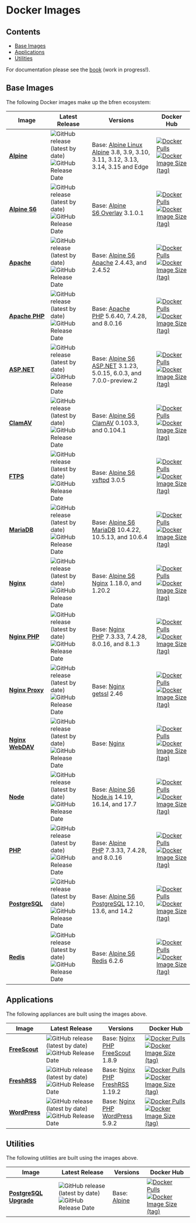 # Docker Images

## Contents

- [Base Images](#base-images)
- [Applications](#applications)
- [Utilities](#utilities)

For documentation please see the [book](https://docs.bfren.dev/docker/) (work in progress!).

## Base Images

The following Docker images make up the bfren ecosystem:

| Image                                                             | Latest Release                                                                                                                                                                                                                  | Versions                                                                                                                                                        | Docker Hub                                                                                                                                                                                                                                                                                      |
|------------------------------------------------------------------ | ------------------------------------------------------------------------------------------------------------------------------------------------------------------------------------------------------------------------------- | --------------------------------------------------------------------------------------------------------------------------------------------------------------- | ----------------------------------------------------------------------------------------------------------------------------------------------------------------------------------------------------------------------------------------------------------------------------------------------- |
| [**Alpine**](https://github.com/bfren/docker-alpine)              | ![GitHub release (latest by date)](https://img.shields.io/github/v/release/bfren/docker-alpine?label=version)<br/>![GitHub Release Date](https://img.shields.io/github/release-date/bfren/docker-alpine?label=date)             | Base: [Alpine Linux](https://github.com/alpinelinux/docker-alpine)<br/>[Alpine](https://alpinelinux.org/) 3.8, 3.9, 3.10, 3.11, 3.12, 3.13, 3.14, 3.15 and Edge | [![Docker Pulls](https://img.shields.io/docker/pulls/bfren/alpine?label=pulls)](https://hub.docker.com/r/bfren/alpine)<br/>[![Docker Image Size (tag)](https://img.shields.io/docker/image-size/bfren/alpine/latest?label=size)](https://hub.docker.com/r/bfren/alpine)                         |
| [**Alpine S6**](https://github.com/bfren/docker-alpine-s6)        | ![GitHub release (latest by date)](https://img.shields.io/github/v/release/bfren/docker-alpine-s6?label=version)<br/>![GitHub Release Date](https://img.shields.io/github/release-date/bfren/docker-alpine-s6?label=date)       | Base: [Alpine](https://github.com/bfren/docker-alpine)<br/>[S6 Overlay](https://github.com/just-containers/s6-overlay) 3.1.0.1                                  | [![Docker Pulls](https://img.shields.io/docker/pulls/bfren/alpine-s6?label=pulls)](https://hub.docker.com/r/bfren/alpine-s6)<br/>[![Docker Image Size (tag)](https://img.shields.io/docker/image-size/bfren/alpine-s6/latest?label=size)](https://hub.docker.com/r/bfren/alpine-s6)             |
| [**Apache**](https://github.com/bfren/docker-apache)              | ![GitHub release (latest by date)](https://img.shields.io/github/v/release/bfren/docker-apache?label=version)<br/>![GitHub Release Date](https://img.shields.io/github/release-date/bfren/docker-apache?label=date)             | Base: [Alpine S6](https://github.com/bfren/docker-alpine-s6)<br/>[Apache](https://httpd.apache.org/) 2.4.43, and 2.4.52                                         | [![Docker Pulls](https://img.shields.io/docker/pulls/bfren/apache?label=pulls)](https://hub.docker.com/r/bfren/apache)<br/>[![Docker Image Size (tag)](https://img.shields.io/docker/image-size/bfren/apache/latest?label=size)](https://hub.docker.com/r/bfren/apache)                         |
| [**Apache PHP**](https://github.com/bfren/docker-apache-php)      | ![GitHub release (latest by date)](https://img.shields.io/github/v/release/bfren/docker-apache-php?label=version)<br/>![GitHub Release Date](https://img.shields.io/github/release-date/bfren/docker-apache-php?label=date)     | Base: [Apache](https://github.com/bfren/docker-apache)<br/>[PHP](https://php.net) 5.6.40, 7.4.28, and 8.0.16                                                    | [![Docker Pulls](https://img.shields.io/docker/pulls/bfren/apache-php?label=pulls)](https://hub.docker.com/r/bfren/apache-php)<br/>[![Docker Image Size (tag)](https://img.shields.io/docker/image-size/bfren/apache-php/php8.0?label=size)](https://hub.docker.com/r/bfren/apache-php)         |
| [**ASP.NET**](https://github.com/bfren/docker-aspnet)             | ![GitHub release (latest by date)](https://img.shields.io/github/v/release/bfren/docker-aspnet?label=version)<br/>![GitHub Release Date](https://img.shields.io/github/release-date/bfren/docker-aspnet?label=date)             | Base: [Alpine S6](https://github.com/bfren/docker-alpine-s6)<br/>[ASP.NET](https://dotnet.microsoft.com/apps/aspnet) 3.1.23, 5.0.15, 6.0.3, and 7.0.0-preview.2 | [![Docker Pulls](https://img.shields.io/docker/pulls/bfren/aspnet?label=pulls)](https://hub.docker.com/r/bfren/aspnet)<br/>[![Docker Image Size (tag)](https://img.shields.io/docker/image-size/bfren/aspnet/net6.0?label=size)](https://hub.docker.com/r/bfren/aspnet)                         |
| [**ClamAV**](https://github.com/bfren/docker-clamav)              | ![GitHub release (latest by date)](https://img.shields.io/github/v/release/bfren/docker-clamav?label=version)<br/>![GitHub Release Date](https://img.shields.io/github/release-date/bfren/docker-clamav?label=date)             | Base: [Alpine S6](https://github.com/bfren/docker-alpine-s6)<br/>[ClamAV](https://www.clamav.net) 0.103.3, and 0.104.1                                          | [![Docker Pulls](https://img.shields.io/docker/pulls/bfren/clamav?label=pulls)](https://hub.docker.com/r/bfren/clamav)<br/>[![Docker Image Size (tag)](https://img.shields.io/docker/image-size/bfren/clamav/latest?label=size)](https://hub.docker.com/r/bfren/clamav)                         |
| [**FTPS**](https://github.com/bfren/docker-ftps)                  | ![GitHub release (latest by date)](https://img.shields.io/github/v/release/bfren/docker-ftps?label=version)<br/>![GitHub Release Date](https://img.shields.io/github/release-date/bfren/docker-ftps?label=date)                 | Base: [Alpine S6](https://github.com/bfren/docker-alpine-s6)<br/>[vsftpd](https://security.appspot.com/vsftpd.html) 3.0.5                                       | [![Docker Pulls](https://img.shields.io/docker/pulls/bfren/ftps?label=pulls)](https://hub.docker.com/r/bfren/ftps)<br/>[![Docker Image Size (tag)](https://img.shields.io/docker/image-size/bfren/ftps/latest?label=size)](https://hub.docker.com/r/bfren/ftps)                                 |
| [**MariaDB**](https://github.com/bfren/docker-mariadb)            | ![GitHub release (latest by date)](https://img.shields.io/github/v/release/bfren/docker-mariadb?label=version)<br/>![GitHub Release Date](https://img.shields.io/github/release-date/bfren/docker-mariadb?label=date)           | Base: [Alpine S6](https://github.com/bfren/docker-alpine-s6)<br/>[MariaDB](https://mariadb.org) 10.4.22, 10.5.13, and 10.6.4                                    | [![Docker Pulls](https://img.shields.io/docker/pulls/bfren/mariadb?label=pulls)](https://hub.docker.com/r/bfren/mariadb)<br/>[![Docker Image Size (tag)](https://img.shields.io/docker/image-size/bfren/mariadb/mariadb10.6?label=size)](https://hub.docker.com/r/bfren/mariadb)                |
| [**Nginx**](https://github.com/bfren/docker-nginx)                | ![GitHub release (latest by date)](https://img.shields.io/github/v/release/bfren/docker-nginx?label=version)<br/>![GitHub Release Date](https://img.shields.io/github/release-date/bfren/docker-nginx?label=date)               | Base: [Alpine S6](https://github.com/bfren/docker-alpine-s6)<br/>[Nginx](https://nginx.org/en/) 1.18.0, and 1.20.2                                              | [![Docker Pulls](https://img.shields.io/docker/pulls/bfren/nginx?label=pulls)](https://hub.docker.com/r/bfren/nginx)<br/>[![Docker Image Size (tag)](https://img.shields.io/docker/image-size/bfren/nginx/latest?label=size)](https://hub.docker.com/r/bfren/nginx)                             |
| [**Nginx PHP**](https://github.com/bfren/docker-nginx-php)        | ![GitHub release (latest by date)](https://img.shields.io/github/v/release/bfren/docker-nginx-php?label=version)<br/>![GitHub Release Date](https://img.shields.io/github/release-date/bfren/docker-nginx-php?label=date)       | Base: [Nginx](https://github.com/bfren/docker-nginx)<br/>[PHP](https://php.net) 7.3.33, 7.4.28, 8.0.16, and 8.1.3                                               | [![Docker Pulls](https://img.shields.io/docker/pulls/bfren/nginx-php?label=pulls)](https://hub.docker.com/r/bfren/nginx-php)<br/>[![Docker Image Size (tag)](https://img.shields.io/docker/image-size/bfren/nginx-php/php8.0?label=size)](https://hub.docker.com/r/bfren/nginx-php)             |
| [**Nginx Proxy**](https://github.com/bfren/docker-nginx-proxy)    | ![GitHub release (latest by date)](https://img.shields.io/github/v/release/bfren/docker-nginx-proxy?label=version)<br/>![GitHub Release Date](https://img.shields.io/github/release-date/bfren/docker-nginx-proxy?label=date)   | Base: [Nginx](https://github.com/bfren/docker-nginx)<br/>[getssl](https://github.com/srvrco/getssl) 2.46                                                        | [![Docker Pulls](https://img.shields.io/docker/pulls/bfren/nginx-proxy?label=pulls)](https://hub.docker.com/r/bfren/nginx-proxy)<br/>[![Docker Image Size (tag)](https://img.shields.io/docker/image-size/bfren/nginx-proxy/latest?label=size)](https://hub.docker.com/r/bfren/nginx-proxy)     |
| [**Nginx WebDAV**](https://github.com/bfren/docker-nginx-webdav)  | ![GitHub release (latest by date)](https://img.shields.io/github/v/release/bfren/docker-nginx-webdav?label=version)<br/>![GitHub Release Date](https://img.shields.io/github/release-date/bfren/docker-nginx-webdav?label=date) | Base: [Nginx](https://github.com/bfren/docker-webdav)                                                                                                           | [![Docker Pulls](https://img.shields.io/docker/pulls/bfren/nginx-webdav?label=pulls)](https://hub.docker.com/r/bfren/nginx-webdav)<br/>[![Docker Image Size (tag)](https://img.shields.io/docker/image-size/bfren/nginx-webdav/latest?label=size)](https://hub.docker.com/r/bfren/nginx-webdav) |
| [**Node**](https://github.com/bfren/docker-node)                  | ![GitHub release (latest by date)](https://img.shields.io/github/v/release/bfren/docker-node?label=version)<br/>![GitHub Release Date](https://img.shields.io/github/release-date/bfren/docker-node?label=date)                 | Base: [Alpine S6](https://github.com/bfren/docker-alpine-s6)<br/>[Node.js](https://nodejs.org) 14.19, 16.14, and 17.7                                           | [![Docker Pulls](https://img.shields.io/docker/pulls/bfren/node?label=pulls)](https://hub.docker.com/r/bfren/node)<br/>[![Docker Image Size (tag)](https://img.shields.io/docker/image-size/bfren/node/node17?label=size)](https://hub.docker.com/r/bfren/node)                                 |
| [**PHP**](https://github.com/bfren/docker-php)                    | ![GitHub release (latest by date)](https://img.shields.io/github/v/release/bfren/docker-php?label=version)<br/>![GitHub Release Date](https://img.shields.io/github/release-date/bfren/docker-php?label=date)                   | Base: [Alpine](https://github.com/bfren/docker-alpine)<br/>[PHP](https://php.net) 7.3.33, 7.4.28, and 8.0.16                                                    | [![Docker Pulls](https://img.shields.io/docker/pulls/bfren/php?label=pulls)](https://hub.docker.com/r/bfren/php)<br/>[![Docker Image Size (tag)](https://img.shields.io/docker/image-size/bfren/php/php8.0?label=size)](https://hub.docker.com/r/bfren/php)                                     |
| [**PostgreSQL**](https://github.com/bfren/docker-postgresql)      | ![GitHub release (latest by date)](https://img.shields.io/github/v/release/bfren/docker-postgresql?label=version)<br/>![GitHub Release Date](https://img.shields.io/github/release-date/bfren/docker-postgresql?label=date)     | Base: [Alpine S6](https://github.com/bfren/docker-postgresql)<br/>[PostgreSQL](https://postgresql.org) 12.10, 13.6, and 14.2                                    | [![Docker Pulls](https://img.shields.io/docker/pulls/bfren/postgresql?label=pulls)](https://hub.docker.com/r/bfren/postgresql)<br/>[![Docker Image Size (tag)](https://img.shields.io/docker/image-size/bfren/postgresql/postgresql14?label=size)](https://hub.docker.com/r/bfren/postgresql)   |
| [**Redis**](https://github.com/bfren/docker-redis)                | ![GitHub release (latest by date)](https://img.shields.io/github/v/release/bfren/docker-redis?label=version)<br/>![GitHub Release Date](https://img.shields.io/github/release-date/bfren/docker-redis?label=date)               | Base: [Alpine S6](https://github.com/bfren/docker-alpine-s6)<br/>[Redis](https://redis.io/) 6.2.6                                                               | [![Docker Pulls](https://img.shields.io/docker/pulls/bfren/redis?label=pulls)](https://hub.docker.com/r/bfren/redis)<br/>[![Docker Image Size (tag)](https://img.shields.io/docker/image-size/bfren/redis/latest?label=size)](https://hub.docker.com/r/bfren/redis)                             |

## Applications

The following appliances are built using the images above.

| Image                                                        | Latest Release                                                                                                                                                                                                            | Versions                                                                                                   | Docker Hub                                                                                                                                                                                                                                                                          |
|------------------------------------------------------------- | ------------------------------------------------------------------------------------------------------------------------------------------------------------------------------------------------------------------------- | ---------------------------------------------------------------------------------------------------------- | ----------------------------------------------------------------------------------------------------------------------------------------------------------------------------------------------------------------------------------------------------------------------------------- |
| [**FreeScout**](https://github.com/bfren/docker-freescout)   | ![GitHub release (latest by date)](https://img.shields.io/github/v/release/bfren/docker-freescout?label=version)<br/>![GitHub Release Date](https://img.shields.io/github/release-date/bfren/docker-freescout?label=date) | Base: [Nginx PHP](https://github.com/bfren/docker-nginx-php)<br/>[FreeScout](https://freescout.net) 1.8.9  | [![Docker Pulls](https://img.shields.io/docker/pulls/bfren/freescout?label=pulls)](https://hub.docker.com/r/bfren/freescout)<br/>[![Docker Image Size (tag)](https://img.shields.io/docker/image-size/bfren/freescout/latest?label=size)](https://hub.docker.com/r/bfren/freescout) |
| [**FreshRSS**](https://github.com/bfren/docker-freshrss)     | ![GitHub release (latest by date)](https://img.shields.io/github/v/release/bfren/docker-freshrss?label=version)<br/>![GitHub Release Date](https://img.shields.io/github/release-date/bfren/docker-freshrss?label=date)   | Base: [Nginx PHP](https://github.com/bfren/docker-nginx-php)<br/>[FreshRSS](https://freshrss.org/) 1.19.2  | [![Docker Pulls](https://img.shields.io/docker/pulls/bfren/freshrss?label=pulls)](https://hub.docker.com/r/bfren/freshrss)<br/>[![Docker Image Size (tag)](https://img.shields.io/docker/image-size/bfren/freshrss/latest?label=size)](https://hub.docker.com/r/bfren/freshrss)     |
| [**WordPress**](https://github.com/bfren/docker-wordpress)   | ![GitHub release (latest by date)](https://img.shields.io/github/v/release/bfren/docker-wordpress?label=version)<br/>![GitHub Release Date](https://img.shields.io/github/release-date/bfren/docker-wordpress?label=date) | Base: [Nginx PHP](https://github.com/bfren/docker-nginx-php)<br/>[WordPress](https://wordpress.org) 5.9.2  | [![Docker Pulls](https://img.shields.io/docker/pulls/bfren/wordpress?label=pulls)](https://hub.docker.com/r/bfren/wordpress)<br/>[![Docker Image Size (tag)](https://img.shields.io/docker/image-size/bfren/wordpress/php8.0?label=size)](https://hub.docker.com/r/bfren/wordpress) |

## Utilities

The following utilities are built using the images above.

| Image                                                                | Latest Release                                                                                                                                                                                                              | Versions                                               | Docker Hub                                                                                                                                                                                                                                                                              |
|--------------------------------------------------------------------- | --------------------------------------------------------------------------------------------------------------------------------------------------------------------------------------------------------------------------- | ------------------------------------------------------ | --------------------------------------------------------------------------------------------------------------------------------------------------------------------------------------------------------------------------------------------------------------------------------------- |
| [**PostgreSQL Upgrade**](https://github.com/bfren/docker-pg-upgrade) | ![GitHub release (latest by date)](https://img.shields.io/github/v/release/bfren/docker-pg-upgrade?label=version)<br/>![GitHub Release Date](https://img.shields.io/github/release-date/bfren/docker-pg-upgrade?label=date) | Base: [Alpine](https://github.com/bfren/docker-alpine) | [![Docker Pulls](https://img.shields.io/docker/pulls/bfren/pg-upgrade?label=pulls)](https://hub.docker.com/r/bfren/pg-upgrade)<br/>[![Docker Image Size (tag)](https://img.shields.io/docker/image-size/bfren/pg-upgrade/latest?label=size)](https://hub.docker.com/r/bfren/pg-upgrade) |
